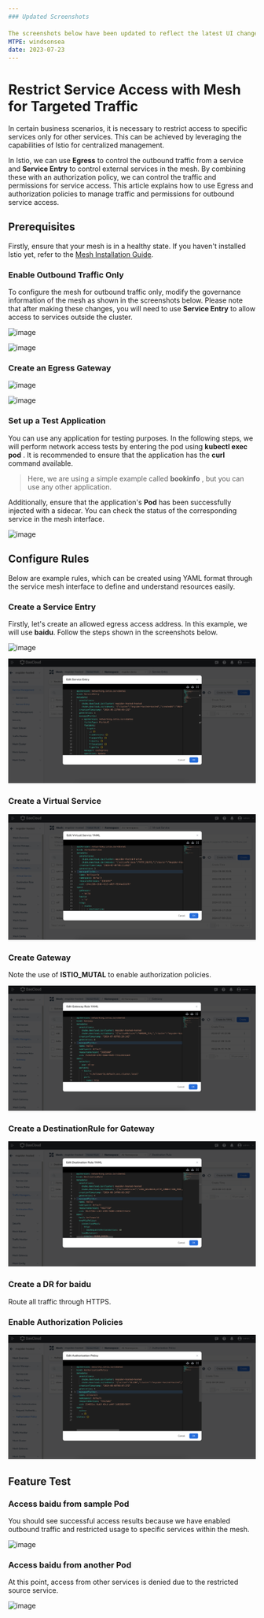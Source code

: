 ```yaml
---
### Updated Screenshots

The screenshots below have been updated to reflect the latest UI changes. Follow these visuals to correctly configure the mesh for outbound traffic and create allowed egress access addresses.
MTPE: windsonsea
date: 2023-07-23
---
```


# Restrict Service Access with Mesh for Targeted Traffic

In certain business scenarios, it is necessary to restrict access to specific services only for other services. This can be achieved by leveraging the capabilities of Istio for centralized management.

In Istio, we can use __Egress__ to control the outbound traffic from a service and __Service Entry__ to control external services in the mesh. By combining these with an authorization policy, we can control the traffic and permissions for service access. This article explains how to use Egress and authorization policies to manage traffic and permissions for outbound service access.

## Prerequisites

Firstly, ensure that your mesh is in a healthy state. If you haven't installed Istio yet, refer to the [Mesh Installation Guide](../install/install.md).

### Enable Outbound Traffic Only

To configure the mesh for outbound traffic only, modify the governance information of the mesh as shown in the screenshots below. Please note that after making these changes, you will need to use __Service Entry__ to allow access to services outside the cluster.

![image](https://docs.daocloud.io/daocloud-docs-images/docs/en/docs/mspider/images/egress01.png)

![image](https://docs.daocloud.io/daocloud-docs-images/docs/en/docs/mspider/images/egress02.png)

### Create an Egress Gateway

![image](https://docs.daocloud.io/daocloud-docs-images/docs/en/docs/mspider/images/egress03.png)

![image](https://docs.daocloud.io/daocloud-docs-images/docs/en/docs/mspider/images/egress04.png)

### Set up a Test Application

You can use any application for testing purposes. In the following steps, we will perform network access tests by entering the pod using __kubectl exec pod__ . It is recommended to ensure that the application has the __curl__ command available.

> Here, we are using a simple example called __bookinfo__ , but you can use any other application.

Additionally, ensure that the application's __Pod__ has been successfully injected with a sidecar. You can check the status of the corresponding service in the mesh interface.

![image](https://docs.daocloud.io/daocloud-docs-images/docs/en/docs/mspider/images/egress05.png)

## Configure Rules

Below are example rules, which can be created using YAML format through the service mesh interface to define and understand resources easily.

### Create a Service Entry

Firstly, let's create an allowed egress access address. In this example, we will use **baidu**. Follow the steps shown in the screenshots below.

![image](https://docs.daocloud.io/daocloud-docs-images/docs/en/docs/mspider/images/egress06.png)

![image](../images/egress-and-authorized-05-2.png)

### Create a Virtual Service

![image](../images/egress-and-authorized-09.png)

### Create Gateway

Note the use of __ISTIO_MUTAL__ to enable authorization policies.

![image](../images/egress-and-authorized-10.png)

### Create a DestinationRule for Gateway

![image](../images/egress-and-authorized-06.png)

### Create a DR for **baidu**

Route all traffic through HTTPS.

### Enable Authorization Policies

![image](../images/egress-and-authorized-11.png)

## Feature Test

### Access baidu from sample Pod

You should see successful access results because we have enabled outbound traffic and restricted usage to specific services within the mesh.

![image](https://docs.daocloud.io/daocloud-docs-images/docs/en/docs/mspider/images/egress-and-authorized-12.png)

### Access baidu from another Pod

At this point, access from other services is denied due to the restricted source service.

![image](https://docs.daocloud.io/daocloud-docs-images/docs/en/docs/mspider/images/egress-and-authorized-13.png)
